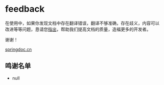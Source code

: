 # feedback

在使用中，如果你发现文档中存在翻译错误，翻译不够准确，存在歧义，内容可以改进等等问题，恳请您[指出](https://github.com/spring-doc/feedback/issues/new)，帮助我们提高文档的质量，造福更多的开发者。

谢谢！

[springdoc.cn](https://springdoc.cn)

## 鸣谢名单

- null
